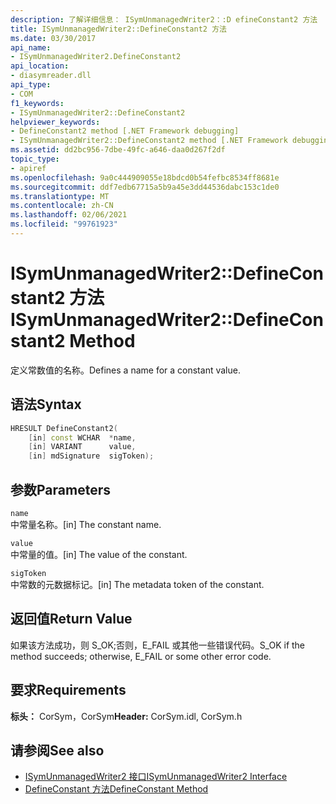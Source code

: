 ```yaml
---
description: 了解详细信息： ISymUnmanagedWriter2：:D efineConstant2 方法
title: ISymUnmanagedWriter2::DefineConstant2 方法
ms.date: 03/30/2017
api_name:
- ISymUnmanagedWriter2.DefineConstant2
api_location:
- diasymreader.dll
api_type:
- COM
f1_keywords:
- ISymUnmanagedWriter2::DefineConstant2
helpviewer_keywords:
- DefineConstant2 method [.NET Framework debugging]
- ISymUnmanagedWriter2::DefineConstant2 method [.NET Framework debugging]
ms.assetid: dd2bc956-7dbe-49fc-a646-daa0d267f2df
topic_type:
- apiref
ms.openlocfilehash: 9a0c444909055e18bdcd0b54fefbc8534ff8681e
ms.sourcegitcommit: ddf7edb67715a5b9a45e3dd44536dabc153c1de0
ms.translationtype: MT
ms.contentlocale: zh-CN
ms.lasthandoff: 02/06/2021
ms.locfileid: "99761923"
---
```

# <a name="isymunmanagedwriter2defineconstant2-method"></a><span data-ttu-id="ba982-103">ISymUnmanagedWriter2::DefineConstant2 方法</span><span class="sxs-lookup"><span data-stu-id="ba982-103">ISymUnmanagedWriter2::DefineConstant2 Method</span></span>

<span data-ttu-id="ba982-104">定义常数值的名称。</span><span class="sxs-lookup"><span data-stu-id="ba982-104">Defines a name for a constant value.</span></span>  
  
## <a name="syntax"></a><span data-ttu-id="ba982-105">语法</span><span class="sxs-lookup"><span data-stu-id="ba982-105">Syntax</span></span>  
  
```cpp  
HRESULT DefineConstant2(  
    [in] const WCHAR  *name,  
    [in] VARIANT      value,  
    [in] mdSignature  sigToken);  
```  
  
## <a name="parameters"></a><span data-ttu-id="ba982-106">参数</span><span class="sxs-lookup"><span data-stu-id="ba982-106">Parameters</span></span>  

 `name`  
 <span data-ttu-id="ba982-107">中常量名称。</span><span class="sxs-lookup"><span data-stu-id="ba982-107">[in] The constant name.</span></span>  
  
 `value`  
 <span data-ttu-id="ba982-108">中常量的值。</span><span class="sxs-lookup"><span data-stu-id="ba982-108">[in] The value of the constant.</span></span>  
  
 `sigToken`  
 <span data-ttu-id="ba982-109">中常数的元数据标记。</span><span class="sxs-lookup"><span data-stu-id="ba982-109">[in] The metadata token of the constant.</span></span>  
  
## <a name="return-value"></a><span data-ttu-id="ba982-110">返回值</span><span class="sxs-lookup"><span data-stu-id="ba982-110">Return Value</span></span>  

 <span data-ttu-id="ba982-111">如果该方法成功，则 S_OK;否则，E_FAIL 或其他一些错误代码。</span><span class="sxs-lookup"><span data-stu-id="ba982-111">S_OK if the method succeeds; otherwise, E_FAIL or some other error code.</span></span>  
  
## <a name="requirements"></a><span data-ttu-id="ba982-112">要求</span><span class="sxs-lookup"><span data-stu-id="ba982-112">Requirements</span></span>  

 <span data-ttu-id="ba982-113">**标头：** CorSym，CorSym</span><span class="sxs-lookup"><span data-stu-id="ba982-113">**Header:** CorSym.idl, CorSym.h</span></span>  
  
## <a name="see-also"></a><span data-ttu-id="ba982-114">请参阅</span><span class="sxs-lookup"><span data-stu-id="ba982-114">See also</span></span>

- [<span data-ttu-id="ba982-115">ISymUnmanagedWriter2 接口</span><span class="sxs-lookup"><span data-stu-id="ba982-115">ISymUnmanagedWriter2 Interface</span></span>](isymunmanagedwriter2-interface.md)
- [<span data-ttu-id="ba982-116">DefineConstant 方法</span><span class="sxs-lookup"><span data-stu-id="ba982-116">DefineConstant Method</span></span>](isymunmanagedwriter-defineconstant-method.md)
